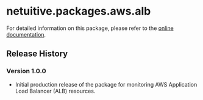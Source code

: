# netuitive.packages.aws.alb

For detailed information on this package, please refer to the [online documentation](https://help.netuitive.com/Content/Integrations/aws.htm).

## Release History

### Version 1.0.0

* Initial production release of the package for monitoring AWS Application Load Balancer (ALB) resources.

